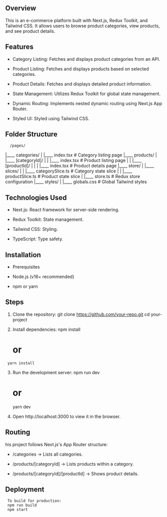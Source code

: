 
## Overview

This is an e-commerce platform built with Next.js, Redux Toolkit, and Tailwind CSS. It allows users to browse product categories, view products, and see product details.

## Features

 -  Category Listing: Fetches and displays product categories from an API.

 -  Product Listing: Fetches and displays products based on selected categories.

 -  Product Details: Fetches and displays detailed product information.

 -  State Management: Utilizes Redux Toolkit for global state management.

 -  Dynamic Routing: Implements nested dynamic routing using Next.js App Router.

 -  Styled UI: Styled using Tailwind CSS.

 ## Folder Structure
      /pages/
|____ categories/
|      |____ index.tsx        # Category listing page
|____ products/
|      |____ [categoryId]/
|      |      |____ index.tsx  # Product listing page
|      |      |____ [productId]/
|      |      |      |____ index.tsx  # Product details page
|____ store/
|      |____ slices/
|      |      |____ categorySlice.ts  # Category state slice
|      |      |____ productSlice.ts   # Product state slice
|      |____ store.ts                 # Redux store configuration
|____ styles/
|      |____ globals.css  # Global Tailwind styles

## Technologies Used

 - Next.js: React framework for server-side rendering.

 - Redux Toolkit: State management.

 - Tailwind CSS: Styling.

 - TypeScript: Type safety.

 ## Installation

 - Prerequisites

 - Node.js (v16+ recommended)

 - npm or yarn
  
## Steps
   1. Clone the repository: 
     git clone https://github.com/your-repo.git
     cd your-project

   2. Install dependencies:
      npm install
      # or
     yarn install

  3. Run the development server:
     npm run dev
     # or
     yarn dev

  4. Open http://localhost:3000 to view it in the browser.

 ## Routing  
  
  his project follows Next.js's App Router structure:

 - /categories → Lists all categories.

 - /products/[categoryId] → Lists products within a category.

 - /products/[categoryId]/[productId] → Shows product details.

 ## Deployment
     To build for production:
     npm run build
     npm start



